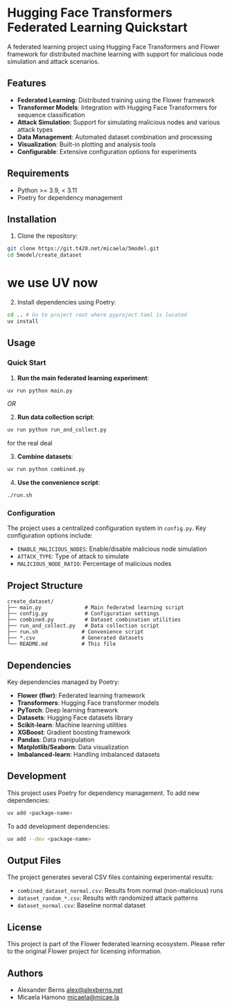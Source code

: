 # Hugging Face Transformers Federated Learning Quickstart

A federated learning project using Hugging Face Transformers and Flower framework for distributed machine learning with support for malicious node simulation and attack scenarios.

## Features

- **Federated Learning**: Distributed training using the Flower framework
- **Transformer Models**: Integration with Hugging Face Transformers for sequence classification
- **Attack Simulation**: Support for simulating malicious nodes and various attack types
- **Data Management**: Automated dataset combination and processing
- **Visualization**: Built-in plotting and analysis tools
- **Configurable**: Extensive configuration options for experiments

## Requirements

- Python >= 3.9, < 3.11
- Poetry for dependency management

## Installation

1. Clone the repository:
```bash
git clone https://git.t420.net/micaela/5model.git
cd 5model/create_dataset
```
# we use UV now

2. Install dependencies using Poetry:
```bash
cd .. # Go to project root where pyproject.toml is located
uv install
```
## Usage

### Quick Start

1. **Run the main federated learning experiment**:
```bash
uv run python main.py
```
_OR_

2. **Run data collection script**:
```bash
uv run python run_and_collect.py
```
for the real deal

3. **Combine datasets**:
```bash
uv run python combined.py
```


4. **Use the convenience script**:
```bash
./run.sh
```

### Configuration

The project uses a centralized configuration system in `config.py`. Key configuration options include:

- `ENABLE_MALICIOUS_NODES`: Enable/disable malicious node simulation
- `ATTACK_TYPE`: Type of attack to simulate
- `MALICIOUS_NODE_RATIO`: Percentage of malicious nodes

## Project Structure

```
create_dataset/
├── main.py              # Main federated learning script
├── config.py            # Configuration settings
├── combined.py          # Dataset combination utilities
├── run_and_collect.py   # Data collection script
├── run.sh              # Convenience script
├── *.csv               # Generated datasets
└── README.md           # This file
```

## Dependencies

Key dependencies managed by Poetry:

- **Flower (flwr)**: Federated learning framework
- **Transformers**: Hugging Face transformer models
- **PyTorch**: Deep learning framework
- **Datasets**: Hugging Face datasets library
- **Scikit-learn**: Machine learning utilities
- **XGBoost**: Gradient boosting framework
- **Pandas**: Data manipulation
- **Matplotlib/Seaborn**: Data visualization
- **Imbalanced-learn**: Handling imbalanced datasets

## Development

This project uses Poetry for dependency management. To add new dependencies:

```bash
uv add <package-name>
```

To add development dependencies:

```bash
uv add --dev <package-name>
```

## Output Files

The project generates several CSV files containing experimental results:

- `combined_dataset_normal.csv`: Results from normal (non-malicious) runs
- `dataset_random_*.csv`: Results with randomized attack patterns
- `dataset_normal.csv`: Baseline normal dataset

## License

This project is part of the Flower federated learning ecosystem. Please refer to the original Flower project for licensing information.

## Authors

- Alexander Berns <alex@alexberns.net>
- Micaela Hamono <micaela@micae.la>
